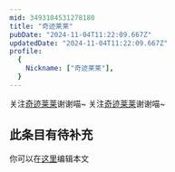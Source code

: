 ```yaml
---
mid: 3493104531278180
title: "奇迹莱莱"
pubDate: "2024-11-04T11:22:09.667Z"
updatedDate: "2024-11-04T11:22:09.667Z"
profile:
  {
    Nickname: ["奇迹莱莱"],
  }
---
```


关注[奇迹莱莱](https://space.bilibili.com/3493104531278180)谢谢喵~ 关注[奇迹莱莱](https://space.bilibili.com/3493104531278180)谢谢喵~

## 此条目有待补充
你可以在[这里](https://github.com/Yuhanawa/VTuber.ICU-Content/edit/master/v/奇迹莱莱/index.md)编辑本文
